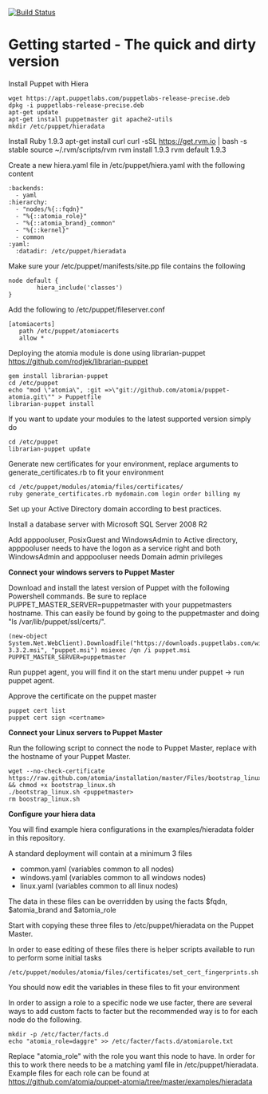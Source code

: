 [![Build Status](https://travis-ci.org/atomia/puppet-atomia.svg?branch=master)](https://travis-ci.org/atomia/puppet-atomia)

# Getting started - The quick and dirty version #

Install Puppet with Hiera

	wget https://apt.puppetlabs.com/puppetlabs-release-precise.deb
	dpkg -i puppetlabs-release-precise.deb
	apt-get update
	apt-get install puppetmaster git apache2-utils
	mkdir /etc/puppet/hieradata
    
Install Ruby 1.9.3
    apt-get install curl
    curl -sSL https://get.rvm.io | bash -s stable
    source ~/.rvm/scripts/rvm
    rvm install 1.9.3
    rvm default 1.9.3

Create a new hiera.yaml file in /etc/puppet/hiera.yaml with the following content

	:backends:
	  - yaml
	:hierarchy:
	  - "nodes/%{::fqdn}"
	  - "%{::atomia_role}"
	  - "%{::atomia_brand}_common"
	  - "%{::kernel}"
	  - common
	:yaml:
	  :datadir: /etc/puppet/hieradata

Make sure your /etc/puppet/manifests/site.pp file contains the following

	node default {
	        hiera_include('classes')
	}

Add the following to /etc/puppet/fileserver.conf

	[atomiacerts]
 	   path /etc/puppet/atomiacerts
  	   allow *

Deploying the atomia module is done using librarian-puppet https://github.com/rodjek/librarian-puppet

	gem install librarian-puppet
	cd /etc/puppet
	echo "mod \"atomia\", :git =>\"git://github.com/atomia/puppet-atomia.git\"" > Puppetfile
	librarian-puppet install 
	
If you want to update your modules to the latest supported version simply do

	cd /etc/puppet
	librarian-puppet update

Generate new certificates for your environment, replace arguments to generate_certificates.rb to fit your environment

	cd /etc/puppet/modules/atomia/files/certificates/
	ruby generate_certificates.rb mydomain.com login order billing my

Set up your Active Directory domain according to best practices.

Install a database server with Microsoft SQL Server 2008 R2

Add apppooluser, PosixGuest and WindowsAdmin to Active directory,
apppooluser needs to have the logon as a service right and both WindowsAdmin and apppooluser needs Domain admin privileges

**Connect your windows servers to Puppet Master**

Download and install the latest version of Puppet with the following Powershell commands. Be sure to replace PUPPET_MASTER_SERVER=puppetmaster with your puppetmasters hostname. This can easily be found by going to the puppetmaster and doing "ls /var/lib/puppet/ssl/certs/".

	(new-object System.Net.WebClient).Downloadfile("https://downloads.puppetlabs.com/windows/puppet-3.3.2.msi", "puppet.msi") msiexec /qn /i puppet.msi PUPPET_MASTER_SERVER=puppetmaster

Run puppet agent, you will find it on the start menu under puppet -> run puppet agent.

Approve the certificate on the puppet master

	puppet cert list
	puppet cert sign <certname>

**Connect your Linux servers to Puppet Master**

Run the following script to connect the node to Puppet Master, replace <puppetmaster> with the hostname of your Puppet Master.

	wget --no-check-certificate https://raw.github.com/atomia/installation/master/Files/bootstrap_linux.sh && chmod +x bootstrap_linux.sh
	./bootstrap_linux.sh <puppetmaster>
	rm boostrap_linux.sh

**Configure your hiera data**

You will find example hiera configurations in the examples/hieradata folder in this repository. 

A standard deployment will contain at a minimum 3 files

- common.yaml (variables common to all nodes)
- windows.yaml (variables common to all windows nodes)
- linux.yaml (variables common to all linux nodes)

The data in these files can be overridden by using the facts $fqdn, $atomia_brand and $atomia_role 

Start with copying these three files to /etc/puppet/hieradata on the Puppet Master.

In order to ease editing of these files there is helper scripts available to run to perform some initial tasks

	/etc/puppet/modules/atomia/files/certificates/set_cert_fingerprints.sh

You should now edit the variables in these files to fit your environment

In order to assign a role to a specific node we use facter, there are several ways to add custom facts to facter but the recommended way is to for each node do the following.

	mkdir -p /etc/facter/facts.d
	echo "atomia_role=daggre" >> /etc/facter/facts.d/atomiarole.txt

Replace "atomia_role" with the role you want this node to have. In order for this to work there needs to be a matching yaml file in /etc/puppet/hieradata. Example files for each role can be found at https://github.com/atomia/puppet-atomia/tree/master/examples/hieradata


